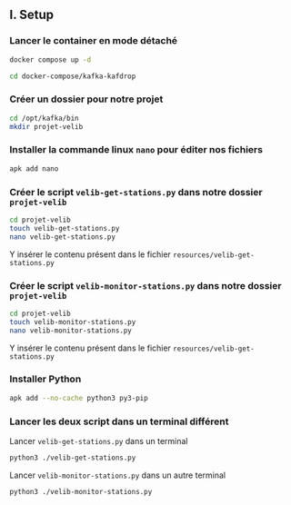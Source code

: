 ## I. Setup

### Lancer le container en mode détaché

```bash
docker compose up -d
```

```bash
cd docker-compose/kafka-kafdrop
```

### Créer un dossier pour notre projet

```bash
cd /opt/kafka/bin
mkdir projet-velib
```

### Installer la commande linux `nano` pour éditer nos fichiers

```bash
apk add nano
```

### Créer le script `velib-get-stations.py` dans notre dossier `projet-velib`

```bash
cd projet-velib
touch velib-get-stations.py
nano velib-get-stations.py
```

Y insérer le contenu présent dans le fichier `resources/velib-get-stations.py`

### Créer le script `velib-monitor-stations.py` dans notre dossier `projet-velib`

```bash
cd projet-velib
touch velib-monitor-stations.py
nano velib-monitor-stations.py
```

Y insérer le contenu présent dans le fichier `resources/velib-get-stations.py`

### Installer Python

```bash
apk add --no-cache python3 py3-pip
```

### Lancer les deux script dans un terminal différent

Lancer `velib-get-stations.py` dans un terminal

```bash
python3 ./velib-get-stations.py
```

Lancer `velib-monitor-stations.py` dans un autre terminal

```bash
python3 ./velib-monitor-stations.py
```
